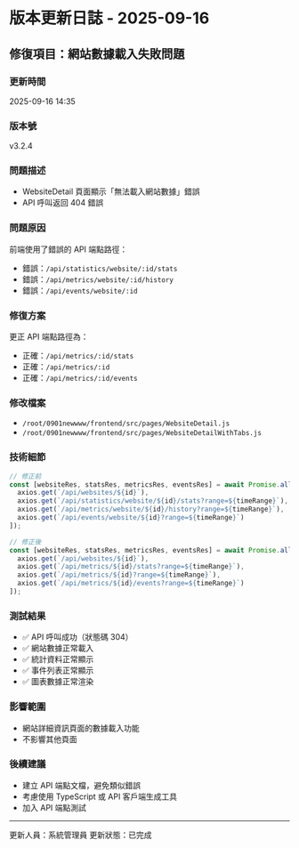# 版本更新日誌 - 2025-09-16

## 修復項目：網站數據載入失敗問題

### 更新時間
2025-09-16 14:35

### 版本號
v3.2.4

### 問題描述
- WebsiteDetail 頁面顯示「無法載入網站數據」錯誤
- API 呼叫返回 404 錯誤

### 問題原因
前端使用了錯誤的 API 端點路徑：
- 錯誤：`/api/statistics/website/:id/stats`
- 錯誤：`/api/metrics/website/:id/history`
- 錯誤：`/api/events/website/:id`

### 修復方案
更正 API 端點路徑為：
- 正確：`/api/metrics/:id/stats`
- 正確：`/api/metrics/:id`
- 正確：`/api/metrics/:id/events`

### 修改檔案
- `/root/0901newwww/frontend/src/pages/WebsiteDetail.js`
- `/root/0901newwww/frontend/src/pages/WebsiteDetailWithTabs.js`

### 技術細節
```javascript
// 修正前
const [websiteRes, statsRes, metricsRes, eventsRes] = await Promise.all([
  axios.get(`/api/websites/${id}`),
  axios.get(`/api/statistics/website/${id}/stats?range=${timeRange}`),
  axios.get(`/api/metrics/website/${id}/history?range=${timeRange}`),
  axios.get(`/api/events/website/${id}?range=${timeRange}`)
]);

// 修正後
const [websiteRes, statsRes, metricsRes, eventsRes] = await Promise.all([
  axios.get(`/api/websites/${id}`),
  axios.get(`/api/metrics/${id}/stats?range=${timeRange}`),
  axios.get(`/api/metrics/${id}?range=${timeRange}`),
  axios.get(`/api/metrics/${id}/events?range=${timeRange}`)
]);
```

### 測試結果
- ✅ API 呼叫成功（狀態碼 304）
- ✅ 網站數據正常載入
- ✅ 統計資料正常顯示
- ✅ 事件列表正常顯示
- ✅ 圖表數據正常渲染

### 影響範圍
- 網站詳細資訊頁面的數據載入功能
- 不影響其他頁面

### 後續建議
- 建立 API 端點文檔，避免類似錯誤
- 考慮使用 TypeScript 或 API 客戶端生成工具
- 加入 API 端點測試

---
更新人員：系統管理員
更新狀態：已完成
